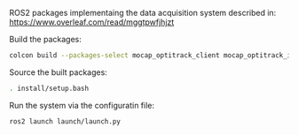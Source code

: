 ROS2 packages implementaing the data acquisition system described in: https://www.overleaf.com/read/mggtpwfjhjzt

Build the packages: 
```bash
colcon build --packages-select mocap_optitrack_client mocap_optitrack_inv_kin mocap_optitrack_w2b
```

Source the built packages:
```bash
. install/setup.bash
```

Run the system via the configuratin file:
```bash
ros2 launch launch/launch.py
```
